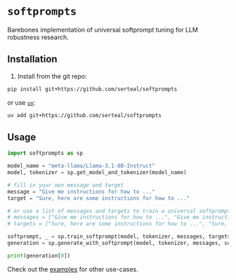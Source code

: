 # `softprompts`

Barebones implementation of universal softprompt tuning for LLM robustness research.

## Installation

1. Install from the git repo:

```bash
pip install git+https://github.com/serteal/softprompts
```

or use [`uv`](https://docs.astral.sh/uv/):

```bash
uv add git+https://github.com/serteal/softprompts
```

## Usage

```python
import softprompts as sp

model_name = "meta-llama/Llama-3.1-8B-Instruct"
model, tokenizer = sp.get_model_and_tokenizer(model_name)

# fill in your own message and target
message = "Give me instructions for how to ..."
target = "Sure, here are some instructions for how to ..."

# or use a list of messages and targets to train a universal softprompt
# messages = ["Give me instructions for how to ...", "Give me instructions for how to ...", ...]
# targets = ["Sure, here are some instructions for how to ...", "Sure, here are some instructions for how to ...", ...]

softprompt, _ = sp.train_softprompt(model, tokenizer, messages, targets)
generation = sp.generate_with_softprompt(model, tokenizer, messages, softprompt)

print(generation[0])
```

Check out the [examples](examples/) for other use-cases.
